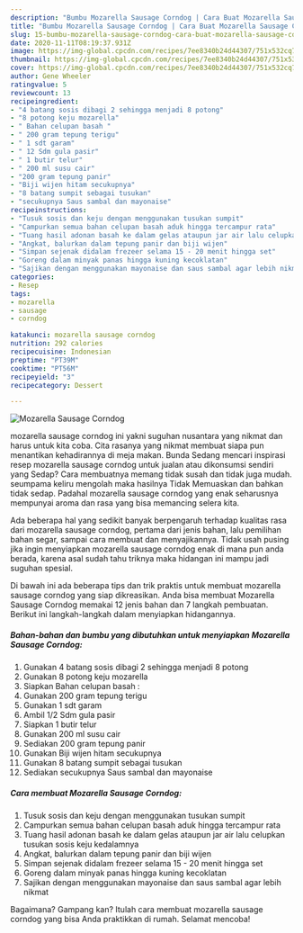 ```yaml
---
description: "Bumbu Mozarella Sausage Corndog | Cara Buat Mozarella Sausage Corndog Yang Enak Dan Mudah"
title: "Bumbu Mozarella Sausage Corndog | Cara Buat Mozarella Sausage Corndog Yang Enak Dan Mudah"
slug: 15-bumbu-mozarella-sausage-corndog-cara-buat-mozarella-sausage-corndog-yang-enak-dan-mudah
date: 2020-11-11T08:19:37.931Z
image: https://img-global.cpcdn.com/recipes/7ee8340b24d44307/751x532cq70/mozarella-sausage-corndog-foto-resep-utama.jpg
thumbnail: https://img-global.cpcdn.com/recipes/7ee8340b24d44307/751x532cq70/mozarella-sausage-corndog-foto-resep-utama.jpg
cover: https://img-global.cpcdn.com/recipes/7ee8340b24d44307/751x532cq70/mozarella-sausage-corndog-foto-resep-utama.jpg
author: Gene Wheeler
ratingvalue: 5
reviewcount: 13
recipeingredient:
- "4 batang sosis dibagi 2 sehingga menjadi 8 potong"
- "8 potong keju mozarella"
- " Bahan celupan basah "
- " 200 gram tepung terigu"
- " 1 sdt garam"
- " 12 Sdm gula pasir"
- " 1 butir telur"
- " 200 ml susu cair"
- "200 gram tepung panir"
- "Biji wijen hitam secukupnya"
- "8 batang sumpit sebagai tusukan"
- "secukupnya Saus sambal dan mayonaise"
recipeinstructions:
- "Tusuk sosis dan keju dengan menggunakan tusukan sumpit"
- "Campurkan semua bahan celupan basah aduk hingga tercampur rata"
- "Tuang hasil adonan basah ke dalam gelas ataupun jar air lalu celupkan tusukan sosis keju kedalamnya"
- "Angkat, balurkan dalam tepung panir dan biji wijen"
- "Simpan sejenak didalam frezeer selama 15 - 20 menit hingga set"
- "Goreng dalam minyak panas hingga kuning kecoklatan"
- "Sajikan dengan menggunakan mayonaise dan saus sambal agar lebih nikmat"
categories:
- Resep
tags:
- mozarella
- sausage
- corndog

katakunci: mozarella sausage corndog 
nutrition: 292 calories
recipecuisine: Indonesian
preptime: "PT39M"
cooktime: "PT56M"
recipeyield: "3"
recipecategory: Dessert

---
```



![Mozarella Sausage Corndog](https://img-global.cpcdn.com/recipes/7ee8340b24d44307/751x532cq70/mozarella-sausage-corndog-foto-resep-utama.jpg)


mozarella sausage corndog ini yakni suguhan nusantara yang nikmat dan harus untuk kita coba. Cita rasanya yang nikmat membuat siapa pun menantikan kehadirannya di meja makan.
Bunda Sedang mencari inspirasi resep mozarella sausage corndog untuk jualan atau dikonsumsi sendiri yang Sedap? Cara membuatnya memang tidak susah dan tidak juga mudah. seumpama keliru mengolah maka hasilnya Tidak Memuaskan dan bahkan tidak sedap. Padahal mozarella sausage corndog yang enak seharusnya mempunyai aroma dan rasa yang bisa memancing selera kita.

Ada beberapa hal yang sedikit banyak berpengaruh terhadap kualitas rasa dari mozarella sausage corndog, pertama dari jenis bahan, lalu pemilihan bahan segar, sampai cara membuat dan menyajikannya. Tidak usah pusing jika ingin menyiapkan mozarella sausage corndog enak di mana pun anda berada, karena asal sudah tahu triknya maka hidangan ini mampu jadi suguhan spesial.




Di bawah ini ada beberapa tips dan trik praktis untuk membuat mozarella sausage corndog yang siap dikreasikan. Anda bisa membuat Mozarella Sausage Corndog memakai 12 jenis bahan dan 7 langkah pembuatan. Berikut ini langkah-langkah dalam menyiapkan hidangannya.

<!--inarticleads1-->

##### Bahan-bahan dan bumbu yang dibutuhkan untuk menyiapkan Mozarella Sausage Corndog:

1. Gunakan 4 batang sosis dibagi 2 sehingga menjadi 8 potong
1. Gunakan 8 potong keju mozarella
1. Siapkan  Bahan celupan basah :
1. Gunakan  200 gram tepung terigu
1. Gunakan  1 sdt garam
1. Ambil  1/2 Sdm gula pasir
1. Siapkan  1 butir telur
1. Gunakan  200 ml susu cair
1. Sediakan 200 gram tepung panir
1. Gunakan Biji wijen hitam secukupnya
1. Gunakan 8 batang sumpit sebagai tusukan
1. Sediakan secukupnya Saus sambal dan mayonaise




<!--inarticleads2-->

##### Cara membuat Mozarella Sausage Corndog:

1. Tusuk sosis dan keju dengan menggunakan tusukan sumpit
1. Campurkan semua bahan celupan basah aduk hingga tercampur rata
1. Tuang hasil adonan basah ke dalam gelas ataupun jar air lalu celupkan tusukan sosis keju kedalamnya
1. Angkat, balurkan dalam tepung panir dan biji wijen
1. Simpan sejenak didalam frezeer selama 15 - 20 menit hingga set
1. Goreng dalam minyak panas hingga kuning kecoklatan
1. Sajikan dengan menggunakan mayonaise dan saus sambal agar lebih nikmat




Bagaimana? Gampang kan? Itulah cara membuat mozarella sausage corndog yang bisa Anda praktikkan di rumah. Selamat mencoba!
